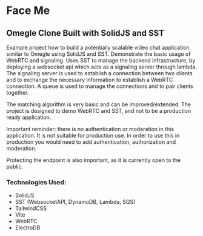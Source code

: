 # Face Me

## Omegle Clone Built with SolidJS and SST

Example project how to build a potentially scalable video chat application similar to Omegle using SolidJS and SST. Demonstrate the basic usage of WebRTC and signaling. Uses SST to manage the backend infrastructure, by deploying a websocket api which acts as a signaling server through lambda. The signaling server is used to establish a connection between two clients and to exchange the necessary information to establish a WebRTC connection. A queue is used to manage the connections and to pair clients together. 

The matching algorithm is very basic and can be improved/extended. The project is designed to demo WebRTC and SST, and not to be a production ready application.

Important reminder: there is no authentication or moderation in this application. It is not suitable for production use. In order to use this in production you would need to add authentication, authorization and moderation.

Protecting the endpoint is also important, as it is currently open to the public.

### Technologies Used:
- SolidJS
- SST (WebsocketAPI, DynamoDB, Lambda, SQS)
- TailwindCSS
- Vite
- WebRTC
- ElectroDB